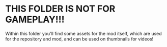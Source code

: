 # THIS FOLDER IS NOT FOR GAMEPLAY!!!

Within this folder you'll find some assets for the mod itself, which are used for the repository and mod, and can be used on thumbnails for videos!